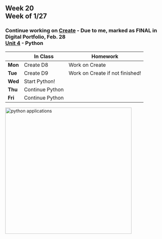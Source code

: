 ## Week 20 <br>Week of 1/27

### Continue working on [Create](/apcsp/curriculum/pt/create) - Due to me, marked as FINAL in Digital Portfolio, Feb. 28<br>[Unit 4](/apcsp/curriculum/5) - Python

  |       |In Class               |Homework   |
  |-------|---------              |---------  |
  |**Mon**|Create D8 |Work on Create |
  |**Tue**|Create D9 |Work on Create if not finished! |
  |**Wed**|Start Python! | |
  |**Thu**|Continue Python | |
  |**Fri**|Continue Python | |

<!-- <img src="https://slideplayer.com/16079147/88/images/slide_1.jpg" alt="Pointer Fun with Binky" height="400"> -->

<img src="https://techvidvan.com/tutorials/wp-content/uploads/sites/2/2019/12/Applications-of-python.jpg" alt="python applications" height="400">

<!-- <img src="\apcsp\assets\img\hogwarts.png" alt="hogwarts form qr" height="400"> -->

<meta http-equiv="refresh" content="300"/>